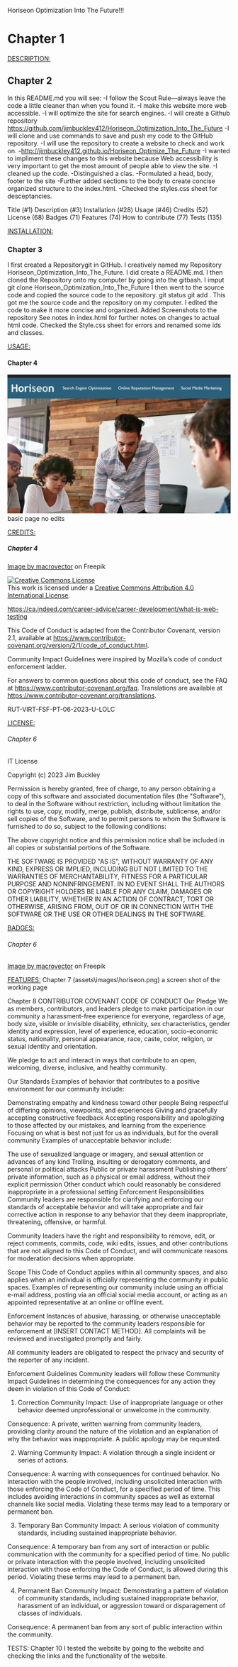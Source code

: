 
Horiseon Optimization Into The Future!!! <h1 id="C1">Chapter 1</h1>

<DESCRIPTION:> <h2 id="C2">Chapter 2</h2>
In this README.md you will see:
-I follow the Scout Rule—always leave the code a little cleaner than when you found it.
-I make this website more web accessible.
-I will optimize the site for search engines.
-I will create a Github repository
https://github.com/jimbuckley412/Horiseon_Optimization_Into_The_Future        -I will clone and use commands to save and push my code to the GitHub repository.
-I will use the repository to create a website to check and work on.
    -http://jimbuckley412.github.io/Horiseon_Optimize_The_Future
-I wanted to impliment these changes to this website because Web accessibility is very important to get the most amount of people able to view the site.
-I cleaned up the code.
-Distinguished a clas.
-Formulated a head, body, footer to the site
-Further added sections to the body to create concise organized structure to the index.html.
-Checked the styles.css sheet for desceptancies.

<TABLE OF CONTENTS:>
Title (#1)<a href="C1"><jump to Chapter 1></a>
Description (#3) <a href="C2"><jump to Chapter 2></a>
Installation (#28) <a href="C3"><jump to Chapter 3></a>
Usage (#46) <a href="C4"><jump to Chapter 4></a>
Credits (52) <a href="C5"><jump to Chapter 5></a>
License (68) <a href="C6"><jump to Chapter 6></a>
Badges (71) <a href="C7"><jump to Chapter 7></a>
Features (74) <a href="C8"><jump to Chapter 8></a>
How to contribute (77) <a href="C9"><jump to Chapter 9></a>
Tests (135) <a href="C10"><jump to Chapter 10></a>

<INSTALLATION:> <h3 id="C3">Chapter 3</h3>
I first created a Repositorygit in GitHub.
I creatively named my Repository Horiseon_Optimization_Into_The_Future.
I did create a README.md.
I then cloned the Repository onto my computer by going into the gitbash.
I imput git clone Horiseon_Optimization_Into_The_Future
I then went to the source code and copied the source code to the repository.
git status
git add .
This got me the source code and the repository on my computer.
I edited the code to make it more concise and organized.
Added Screenshots to the repository
See notes in index.html for further notes on changes to actual html code.
Checked the Style.css sheet for errors and renamed some ids and classes.

<USAGE:> <h4 id="C4">Chapter 4</h4>
![Alt text](image.png)
basic page no edits


<CREDITS:> <h5 id="C5">Chapter 4</h5>
<a href="https://www.freepik.com/free-vector/vector-black-white-retro-stamps-badges-isolated_10704966.htm#query=website%20badge&position=1&from_view=keyword&track=ais">Image by macrovector</a> on Freepik

<a rel="license" href="http://creativecommons.org/licenses/by/4.0/"><img alt="Creative Commons License" style="border-width:0" src="https://i.creativecommons.org/l/by/4.0/88x31.png" /></a><br />This work is licensed under a <a rel="license" href="http://creativecommons.org/licenses/by/4.0/">Creative Commons Attribution 4.0 International License</a>.

https://ca.indeed.com/career-advice/career-development/what-is-web-testing

This Code of Conduct is adapted from the Contributor Covenant, version 2.1, available at https://www.contributor-covenant.org/version/2/1/code_of_conduct.html.

Community Impact Guidelines were inspired by Mozilla’s code of conduct enforcement ladder.

For answers to common questions about this code of conduct, see the FAQ at https://www.contributor-covenant.org/faq. Translations are available at https://www.contributor-covenant.org/translations.

RUT-VIRT-FSF-PT-06-2023-U-LOLC


<LICENSE:> <h6 id="C6">Chapter 6</h6>
IT License

Copyright (c) 2023 Jim Buckley

Permission is hereby granted, free of charge, to any person obtaining a copy
of this software and associated documentation files (the "Software"), to deal
in the Software without restriction, including without limitation the rights
to use, copy, modify, merge, publish, distribute, sublicense, and/or sell
copies of the Software, and to permit persons to whom the Software is
furnished to do so, subject to the following conditions:

The above copyright notice and this permission notice shall be included in all
copies or substantial portions of the Software.

THE SOFTWARE IS PROVIDED "AS IS", WITHOUT WARRANTY OF ANY KIND, EXPRESS OR
IMPLIED, INCLUDING BUT NOT LIMITED TO THE WARRANTIES OF MERCHANTABILITY,
FITNESS FOR A PARTICULAR PURPOSE AND NONINFRINGEMENT. IN NO EVENT SHALL THE
AUTHORS OR COPYRIGHT HOLDERS BE LIABLE FOR ANY CLAIM, DAMAGES OR OTHER
LIABILITY, WHETHER IN AN ACTION OF CONTRACT, TORT OR OTHERWISE, ARISING FROM,
OUT OF OR IN CONNECTION WITH THE SOFTWARE OR THE USE OR OTHER DEALINGS IN THE
SOFTWARE.

<BADGES:> <h6 id="C6">Chapter 6</h6>
<a href="https://www.freepik.com/free-vector/vector-black-white-retro-stamps-badges-isolated_10704966.htm#query=website%20badge&position=1&from_view=keyword&track=ais">Image by macrovector</a> on Freepik

<FEATURES:> <h7 id="C7">Chapter 7</h7> 
(assets\images\horiseon.png) a screen shot of the working page

<HOW TO CONTRIBUTE:> <h8 id="C8">Chapter 8</h8>
CONTRIBUTOR COVENANT CODE OF CONDUCT
Our Pledge
We as members, contributors, and leaders pledge to make participation in our community a harassment-free experience for everyone, regardless of age, body size, visible or invisible disability, ethnicity, sex characteristics, gender identity and expression, level of experience, education, socio-economic status, nationality, personal appearance, race, caste, color, religion, or sexual identity and orientation.

We pledge to act and interact in ways that contribute to an open, welcoming, diverse, inclusive, and healthy community.

Our Standards
Examples of behavior that contributes to a positive environment for our community include:

Demonstrating empathy and kindness toward other people
Being respectful of differing opinions, viewpoints, and experiences
Giving and gracefully accepting constructive feedback
Accepting responsibility and apologizing to those affected by our mistakes, and learning from the experience
Focusing on what is best not just for us as individuals, but for the overall community
Examples of unacceptable behavior include:

The use of sexualized language or imagery, and sexual attention or advances of any kind
Trolling, insulting or derogatory comments, and personal or political attacks
Public or private harassment
Publishing others’ private information, such as a physical or email address, without their explicit permission
Other conduct which could reasonably be considered inappropriate in a professional setting
Enforcement Responsibilities
Community leaders are responsible for clarifying and enforcing our standards of acceptable behavior and will take appropriate and fair corrective action in response to any behavior that they deem inappropriate, threatening, offensive, or harmful.

Community leaders have the right and responsibility to remove, edit, or reject comments, commits, code, wiki edits, issues, and other contributions that are not aligned to this Code of Conduct, and will communicate reasons for moderation decisions when appropriate.

Scope
This Code of Conduct applies within all community spaces, and also applies when an individual is officially representing the community in public spaces. Examples of representing our community include using an official e-mail address, posting via an official social media account, or acting as an appointed representative at an online or offline event.

Enforcement
Instances of abusive, harassing, or otherwise unacceptable behavior may be reported to the community leaders responsible for enforcement at [INSERT CONTACT METHOD]. All complaints will be reviewed and investigated promptly and fairly.

All community leaders are obligated to respect the privacy and security of the reporter of any incident.

Enforcement Guidelines
Community leaders will follow these Community Impact Guidelines in determining the consequences for any action they deem in violation of this Code of Conduct:

1. Correction
Community Impact: Use of inappropriate language or other behavior deemed unprofessional or unwelcome in the community.

Consequence: A private, written warning from community leaders, providing clarity around the nature of the violation and an explanation of why the behavior was inappropriate. A public apology may be requested.

2. Warning
Community Impact: A violation through a single incident or series of actions.

Consequence: A warning with consequences for continued behavior. No interaction with the people involved, including unsolicited interaction with those enforcing the Code of Conduct, for a specified period of time. This includes avoiding interactions in community spaces as well as external channels like social media. Violating these terms may lead to a temporary or permanent ban.

3. Temporary Ban
Community Impact: A serious violation of community standards, including sustained inappropriate behavior.

Consequence: A temporary ban from any sort of interaction or public communication with the community for a specified period of time. No public or private interaction with the people involved, including unsolicited interaction with those enforcing the Code of Conduct, is allowed during this period. Violating these terms may lead to a permanent ban.

4. Permanent Ban
Community Impact: Demonstrating a pattern of violation of community standards, including sustained inappropriate behavior, harassment of an individual, or aggression toward or disparagement of classes of individuals.

Consequence: A permanent ban from any sort of public interaction within the community.

TESTS: <h10 id="C10">Chapter 10</h10>
I tested the website by going to the website and checking the links and the functionality of the website.
